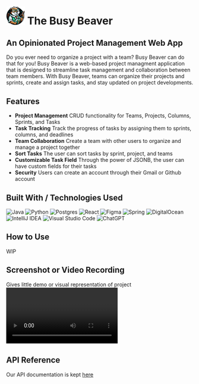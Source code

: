 # <img src="BusyBeaverNoBG.png" alt="drawing" width="50"/> The Busy Beaver
## An Opinionated Project Management Web App
Do you ever need to organize a project with a team? Busy Beaver can do that for you! Busy Beaver is a web-based project managment application that is designed to streamline task management and collaboration between team members. With Busy Beaver, teams can organize their projects and sprints, create and assign tasks, and stay updated on project developments. 

## Features
- **Project Management**  CRUD functionality for Teams, Projects, Columns, Sprints, and Tasks
- **Task Tracking** Track the progress of tasks by assigning them to sprints, columns, and deadlines
- **Team Collaboration** Create a team with other users to organize and manage a project together
- **Sort Tasks** The user can sort tasks by sprint, project, and teams
- **Customizable Task Field** Through the power of JSONB, the user can have custom fields for their tasks
- **Security** Users can create an account through their Gmail or Github account

## Built With / Technologies Used
![Java](https://img.shields.io/badge/java-%23ED8B00.svg?style=for-the-badge&logo=openjdk&logoColor=white)
![Python](https://img.shields.io/badge/python-3670A0?style=for-the-badge&logo=python&logoColor=ffdd54)
![Postgres](https://img.shields.io/badge/postgres-%23316192.svg?style=for-the-badge&logo=postgresql&logoColor=white)
![React](https://img.shields.io/badge/react-%2320232a.svg?style=for-the-badge&logo=react&logoColor=%2361DAFB)
![Figma](https://img.shields.io/badge/figma-%23F24E1E.svg?style=for-the-badge&logo=figma&logoColor=white)
![Spring](https://img.shields.io/badge/spring-%236DB33F.svg?style=for-the-badge&logo=spring&logoColor=white)
![DigitalOcean](https://img.shields.io/badge/DigitalOcean-%230167ff.svg?style=for-the-badge&logo=digitalOcean&logoColor=white)
![IntelliJ IDEA](https://img.shields.io/badge/IntelliJIDEA-000000.svg?style=for-the-badge&logo=intellij-idea&logoColor=white)
![Visual Studio Code](https://img.shields.io/badge/Visual%20Studio%20Code-0078d7.svg?style=for-the-badge&logo=visual-studio-code&logoColor=white)
![ChatGPT](https://img.shields.io/badge/chatGPT-74aa9c?style=for-the-badge&logo=openai&logoColor=white)


## How to Use
WIP


## Screenshot or Video Recording
Gives little demo or visual representation of project
![](my_video.mov)

## API Reference
Our API documentation is kept [here](backend/API_Documentation.md)
